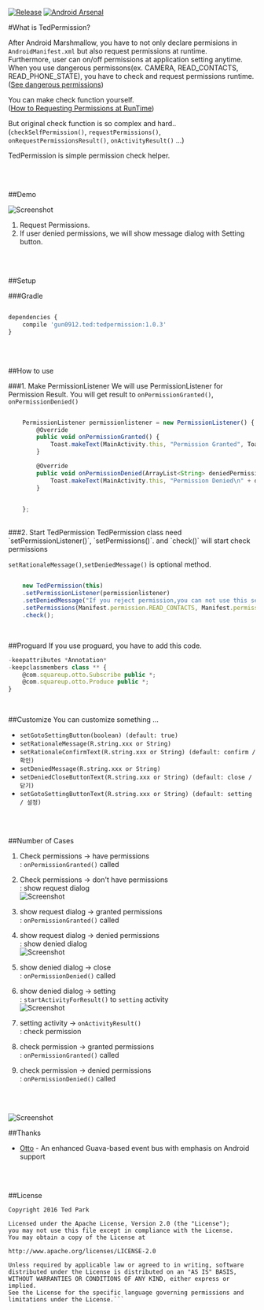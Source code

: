 [![Release](https://jitpack.io/v/ParkSangGwon/TedPermission.svg)](https://jitpack.io/#ParkSangGwon/TedPermission)
[![Android Arsenal](https://img.shields.io/badge/Android%20Arsenal-TedPermission-green.svg?style=true)](https://android-arsenal.com/details/1/3238)

#What is TedPermission?

After Android Marshmallow, you have to not only declare permisions in `AndroidManifest.xml` but also request permissions at runtime.<br/>
Furthermore, user can on/off permissions at application setting anytime.<br/>
When you use dangerous permissons(ex. CAMERA, READ_CONTACTS, READ_PHONE_STATE), you have to check and request permissions runtime.<br/>
([See dangerous permissions](http://developer.android.com/intl/ko/guide/topics/security/permissions.html#normal-dangerous))<br/>

You can make check function yourself.<br/>
([How to Requesting Permissions at RunTime](http://developer.android.com/intl/ko/training/permissions/requesting.html))<br/>

But original check function is so complex and hard..<br/>
(`checkSelfPermission()`, `requestPermissions()`, `onRequestPermissionsResult()`, `onActivityResult()` ...)

TedPermission is simple permission check helper.


<br/><br/>



##Demo


![Screenshot](https://github.com/ParkSangGwon/TedPermission/blob/master/Screenshot.png?raw=true)    
           
           
1. Request Permissions.
2. If user denied permissions, we will show message dialog with Setting button.



<br/><br/>


##Setup


###Gradle

```javascript

dependencies {
    compile 'gun0912.ted:tedpermission:1.0.3'
}

```



<br/><br/>



##How to use


###1. Make PermissionListener
We will use PermissionListener for Permission Result.
You will get result to `onPermissionGranted()`, `onPermissionDenied()`

```javascript

    PermissionListener permissionlistener = new PermissionListener() {
        @Override
        public void onPermissionGranted() {
            Toast.makeText(MainActivity.this, "Permission Granted", Toast.LENGTH_SHORT).show();
        }

        @Override
        public void onPermissionDenied(ArrayList<String> deniedPermissions) {
            Toast.makeText(MainActivity.this, "Permission Denied\n" + deniedPermissions.toString(), Toast.LENGTH_SHORT).show();
        }


    };


```

<br/>
###2. Start TedPermission
TedPermission class need `setPermissionListener()`, `setPermissions()`.
and `check()` will start check permissions

`setRationaleMessage()`,`setDeniedMessage()` is optional method.

```javascript

    new TedPermission(this)
    .setPermissionListener(permissionlistener)
    .setDeniedMessage("If you reject permission,you can not use this service\n\nPlease turn on permissions at [Setting] > [Permission]")
    .setPermissions(Manifest.permission.READ_CONTACTS, Manifest.permission.ACCESS_FINE_LOCATION)
    .check();

```




<br/>

##Proguard
If you use proguard, you have to add this code.
```javascript
-keepattributes *Annotation*
-keepclassmembers class ** {
    @com.squareup.otto.Subscribe public *;
    @com.squareup.otto.Produce public *;
}
````


<br/>

##Customize
You can customize something ...<br />


* `setGotoSettingButton(boolean) (default: true)`
* `setRationaleMessage(R.string.xxx or String)`
* `setRationaleConfirmText(R.string.xxx or String) (default: confirm / 확인)`
* `setDeniedMessage(R.string.xxx or String)`
* `setDeniedCloseButtonText(R.string.xxx or String) (default: close / 닫기)`
* `setGotoSettingButtonText(R.string.xxx or String) (default: setting / 설정)`



<br/><br/>



##Number of Cases
1. Check permissions -> have permissions<br/>
: `onPermissionGranted()` called<br/>

2. Check permissions -> don't have permissions<br/>
: show request dialog<br/>
![Screenshot](https://github.com/ParkSangGwon/TedPermission/blob/master/request_dialog.png?raw=true)<br/>


3. show request dialog -> granted permissions<br/>
: `onPermissionGranted()` called<br/>

4. show request dialog -> denied permissions<br/>
: show denied dialog<br/>
![Screenshot](https://github.com/ParkSangGwon/TedPermission/blob/master/denied_dialog.png?raw=true)<br/>

5. show denied dialog -> close<br/>
: `onPermissionDenied()` called<br/>

6. show denied dialog -> setting<br/>
: `startActivityForResult()` to `setting` activity<br/>
![Screenshot](https://github.com/ParkSangGwon/TedPermission/blob/master/setting_activity.png?raw=true)<br/>


7. setting activity -> `onActivityResult()`<br/>
: check permission<br/>

8. check permission -> granted permissions<br/>
: `onPermissionGranted()` called<br/>

9. check permission -> denied permissions<br/>
: `onPermissionDenied()` called<br/>
 
<br/><br/>


![Screenshot](https://github.com/ParkSangGwon/TedPermission/blob/master/Screenshot_cases.png?raw=true)    


##Thanks 
* [Otto](https://github.com/square/otto) - An enhanced Guava-based event bus with emphasis on Android support




<br/><br/>


##License 
 ```code
Copyright 2016 Ted Park

Licensed under the Apache License, Version 2.0 (the "License");
you may not use this file except in compliance with the License.
You may obtain a copy of the License at

http://www.apache.org/licenses/LICENSE-2.0

Unless required by applicable law or agreed to in writing, software
distributed under the License is distributed on an "AS IS" BASIS,
WITHOUT WARRANTIES OR CONDITIONS OF ANY KIND, either express or implied.
See the License for the specific language governing permissions and
limitations under the License.```
